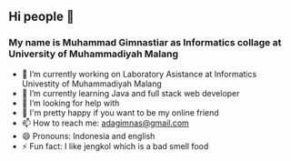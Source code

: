 ## Hi people 👋

### My name is Muhammad Gimnastiar as Informatics collage at  University of Muhammadiyah Malang

- 🔭 I’m currently working on Laboratory Asistance at Informatics Univestity of Muhammadiyah Malang
- 🌱 I’m currently learning Java and full stack web developer
- 🤔 I’m looking for help with 
- 💬 I'm pretty happy if you want to be my online friend
- 📫 How to reach me: adagimnas@gmail.com
- 😄 Pronouns: Indonesia and english
- ⚡ Fun fact: I like jengkol which is a bad smell food
